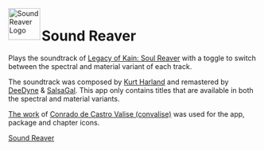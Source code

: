 <img src="https://raw.githubusercontent.com/sungaila/SoundReaver/master/etc/Sound%20Reaver.ico" align="left" width="64" height="64" alt="Sound Reaver Logo">

# Sound Reaver
Plays the soundtrack of [Legacy of Kain: Soul Reaver](https://en.wikipedia.org/wiki/Legacy_of_Kain:_Soul_Reaver) with a toggle to switch between the spectral and material variant of each track.

The soundtrack was composed by [Kurt Harland](https://en.wikipedia.org/wiki/Kurt_Harland) and remastered by [DeeDyne](https://github.com/DeeDyne) & [SalsaGal](https://github.com/SalsaGal). This app only contains titles that are available in both the spectral and material variants.

[The work](https://www.deviantart.com/convalise/gallery/29182860/legacy-of-kain) of [Conrado de Castro Valise (convalise)](https://www.convalise.com/) was used for the app, package and chapter icons.

[Sound Reaver](https://github.com/user-attachments/assets/b7b9baf7-dc1e-489d-b8a9-fff9e2c22532)
